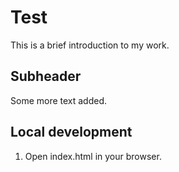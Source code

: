 # Test

This is a brief introduction to my work.

## Subheader

Some more text added.

## Local development

1. Open index.html in your browser.
